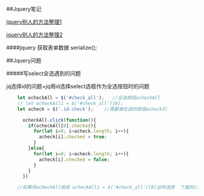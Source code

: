 ##Jquery笔记

[jquery别人的方法整理1](https://www.cnblogs.com/akou/p/4461557.html)

[jquery别人的方法整理2](https://www.cnblogs.com/akou/p/4477706.html)

####jquery 获取表单数据
    serialize();




##Jquery问题

#####写select全选遇到的问题

jq选择id的问题+jq用id选择select选框作为全选按钮时的问题

```javascript
    let ocheckAll = $('#check_all');   //全选按钮ocheckAll
    // let ocheckAll1 = $('#check_all')[0];
    let acheck = $('.id-check');    //需要被全选的按钮acheck们

      ocheckAll.click(function(){
        if(ocheckAll[0].checked){
          for(let i=0; i<acheck.length; i++){
            acheck[i].checked = true;
          }
        }else{
          for(let i=0; i<acheck.length; i++){
            acheck[i].checked = false;
          }
        }
      })

    //如果将ocheckAll换成 ocheckAll1 = $('#check_all')[0]这样选择  下面的if(ocheckAll.checked) 会直接执行，点击判断无效

```